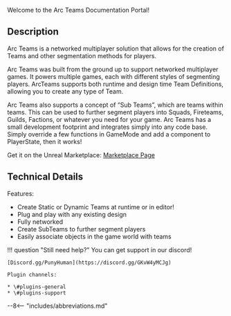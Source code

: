 Welcome to the Arc Teams Documentation Portal!



## Description

Arc Teams is a networked multiplayer solution that allows for the creation of Teams and other segmentation methods for players.


Arc Teams was built from the ground up to support networked multiplayer games. It powers multiple games, each with different styles of segmenting players. ArcTeams supports both runtime and design time Team Definitions, allowing you to create any type of Team. 


Arc Teams also supports a concept of “Sub Teams”, which are teams within teams. This can be used to further segment players into Squads, Fireteams, Guilds, Factions, or whatever you need for your game. Arc Teams has a small development footprint and integrates simply into any code base. Simply override a few functions in GameMode and add a component to PlayerState, then it works! 

Get it on the Unreal Marketplace: [Marketplace Page](https://www.unrealengine.com/marketplace/en-US/product/arc-teams)


## Technical Details

Features:

* Create Static or Dynamic Teams at runtime or in editor!
* Plug and play with any existing design
* Fully networked 
* Create SubTeams to further segment players
* Easily associate objects in the game world with teams


!!! question "Still need help?"
    You can get support in our discord!

    [Discord.gg/PunyHuman](https://discord.gg/GKvW4yMCJg)

    Plugin channels:

    * \#plugins-general
    * \#plugins-support



--8<-- "includes/abbreviations.md"